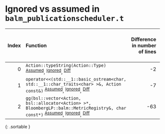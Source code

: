 # Ignored vs assumed in `balm_publicationscheduler.t`

<script src="../sorttable.js"></script>

|   Index | Function                                                                                                                                                                                                      |   Difference in number of lines |   Function size difference in bytes |   Number of lines in assumed build | Number of bytes in assumed build   |   Number of lines in ignored build | Number of bytes in ignored build   |
|--------:|:--------------------------------------------------------------------------------------------------------------------------------------------------------------------------------------------------------------|--------------------------------:|------------------------------------:|-----------------------------------:|:-----------------------------------|-----------------------------------:|:-----------------------------------|
|       0 | `Action::typeString(Action::Type)` <sup>[Assumed](0.assume.s.txt)</sup>, <sup>[Ignored](0.none.s.txt)</sup>, <sup>[Diff](0.diff.html)</sup>                                                                   |                              -2 |                                   0 |                                 32 | 4,220,144                          |                                 32 | 4,220,176                          |
|       1 | `operator<<(std::__1::basic_ostream<char, std::__1::char_traits<char> >&, Action const&)` <sup>[Assumed](1.assume.s.txt)</sup>, <sup>[Ignored](1.none.s.txt)</sup>, <sup>[Diff](1.diff.html)</sup>            |                              -7 |                                 -32 |                                192 | 4,219,952                          |                                224 | 4,219,952                          |
|       2 | `gg(bsl::vector<Action, bsl::allocator<Action> >*, BloombergLP::balm::MetricRegistry&, char const*)` <sup>[Assumed](2.assume.s.txt)</sup>, <sup>[Ignored](2.none.s.txt)</sup>, <sup>[Diff](2.diff.html)</sup> |                             -63 |                                -256 |                                592 | 4,227,472                          |                                848 | 4,227,504                          |
{: .sortable }

